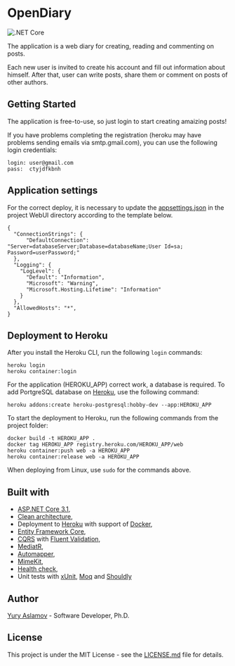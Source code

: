 # OpenDiary

![.NET Core](https://github.com/aslamovyura/OpenDiary/workflows/.NET%20Core/badge.svg)

The application is a web diary for creating, reading and commenting on posts.

Each new user is invited to create his account and fill out information about himself. After that, user can write posts, share them or comment on posts of other authors.

## Getting Started

The application is free-to-use, so just login to start creating amaizing posts!

If you have problems completing the registration (heroku may have problems sending emails via smtp.gmail.com), you can use the following login credentials:
```
login: user@gmail.com
pass:  ctyjdfkbnh
```

## Application settings

For the correct deploy, it is necessary to update the [appsettings.json](https://github.com/aslamovyura/OpenDiary/blob/master/src/WebUI/appsettings.json) in the project WebUI directory according to the template below.

```
{
  "ConnectionStrings": {
      "DefaultConnection": "Server=databaseServer;Database=databaseName;User Id=sa; Password=userPassword;"
  },
  "Logging": {
    "LogLevel": {
      "Default": "Information",
      "Microsoft": "Warning",
      "Microsoft.Hosting.Lifetime": "Information"
    }
  },
  "AllowedHosts": "*",
}
```

## Deployment to Heroku

After you install the Heroku CLI, run the following `login` commands:

```
heroku login
heroku container:login
```

For the application (HEROKU_APP) correct work, a database is required. To add PortgreSQL database on [Heroku](https://heroku.com/), use the following command:

```
heroku addons:create heroku-postgresql:hobby-dev --app:HEROKU_APP
```

To start the deployment to Heroku, run the following commands from the project folder:

```
docker build -t HEROKU_APP .
docker tag HEROKU_APP registry.heroku.com/HEROKU_APP/web
heroku container:push web -a HEROKU_APP
heroku container:release web -a HEROKU_APP
```

When deploying from Linux, use `sudo` for the commands above.

## Built with

- [ASP.NET Core 3.1](https://docs.microsoft.com/en-us/aspnet/core/),
- [Clean architecture](https://docs.microsoft.com/en-us/dotnet/architecture/modern-web-apps-azure/common-web-application-architectures),
- Deployment to [Heroku](https://heroku.com/) with support of [Docker](https://www.docker.com/),
- [Entity Framework Core](https://docs.microsoft.com/en-us/ef/core/),
- [CQRS](https://docs.microsoft.com/en-us/azure/architecture/patterns/cqrs) with [Fluent Validation](https://fluentvalidation.net/),
- [MediatR](https://github.com/jbogard/MediatR),
- [Automapper](https://automapper.org/),
- [MimeKit](http://www.mimekit.net/),
- [Health check](https://docs.microsoft.com/en-us/aspnet/core/host-and-deploy/health-checks?view=aspnetcore-3.1),
- Unit tests with [xUnit](https://xunit.net/), [Moq](https://github.com/Moq/moq4/wiki/Quickstart) and [Shouldly](https://github.com/shouldly/shouldly)

## Author

[Yury Aslamov](https://aslamovyura.github.io/) - Software Developer, Ph.D.

## License

This project is under the MIT License - see the [LICENSE.md](https://github.com/aslamovyura/OpenDiary/blob/master/LICENSE) file for details.